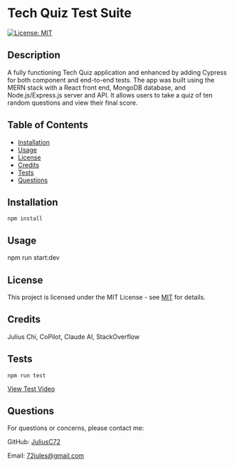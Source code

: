 # Tech Quiz Test Suite
[![License: MIT](https://img.shields.io/badge/License-MIT-yellow.svg)](https://opensource.org/licenses/MIT)

## Description

A fully functioning Tech Quiz application and enhanced by adding Cypress for both component and end-to-end tests. The app was built using the MERN stack with a React front end, MongoDB database, and Node.js/Express.js server and API. It allows users to take a quiz of ten random questions and view their final score.

## Table of Contents

- [Installation](#installation)
- [Usage](#usage)
- [License](#license)
- [Credits](#credits)
- [Tests](#tests)
- [Questions](#questions)

## Installation

```
npm install
```

## Usage

npm run start:dev

## License

This project is licensed under the MIT License - see [MIT](https://opensource.org/licenses/MIT) for details.

## Credits

Julius Chi, CoPilot, Claude AI, StackOverflow

## Tests

```
npm run test
```
[View Test Video](https://drive.google.com/file/d/1S2QyLBk-QATlgQb0NeaRQOmGO5q2dqpb/view?usp=sharing)

## Questions

For questions or concerns, please contact me:

GitHub: [JuliusC72](https://github.com/JuliusC72)

Email: [72jules@gmail.com](mailto:72jules@gmail.com)
